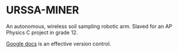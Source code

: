 # URSSA-MINER
 An autonomous, wireless soil sampling robotic arm. Slaved for an AP Physics C project in grade 12. 
 
 [Google docs](https://docs.google.com/document/d/1i4ask4tsP7JlNlrFSLlltsoBTLFcexGeFpArC7lfXUQ/edit?usp=sharing) is an effective version control. 

